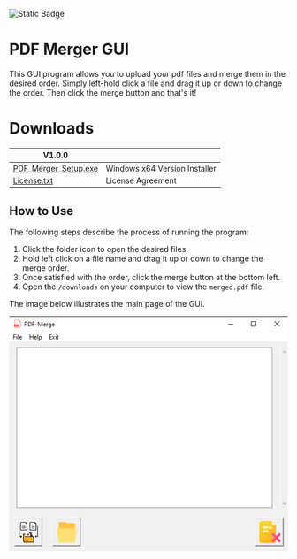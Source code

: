 ![Static Badge](https://img.shields.io/badge/python-v3.13-blue)

# PDF Merger GUI

This GUI program allows you to upload your pdf files and merge them in the desired order.
Simply left-hold click a file and drag it up or down to change the order. Then click the merge button and that's it!

# Downloads

| V1.0.0                                                                                           |                               |
| ------------------------------------------------------------------------------------------------ | ----------------------------- |
| [PDF_Merger_Setup.exe](https://github.com/AkusChhabra/PDF-Merge/raw/master/PDF_Merger_Setup.exe) | Windows x64 Version Installer |
| [License.txt](https://github.com/AkusChhabra/PDF-Merge/raw/master/License.txt)                   | License Agreement             |

## How to Use

The following steps describe the process of running the program:

1. Click the folder icon to open the desired files.
2. Hold left click on a file name and drag it up or down to change the merge order.
3. Once satisfied with the order, click the merge button at the bottom left.
4. Open the `/downloads` on your computer to view the `merged.pdf` file.

The image below illustrates the main page of the GUI.

![](/assets/program_run.png)
